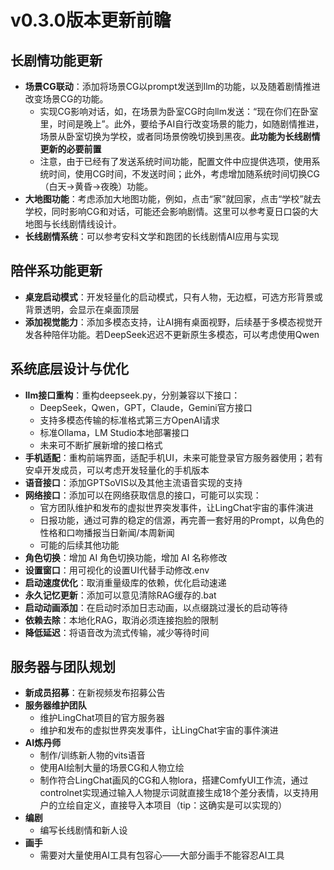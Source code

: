 # v0.3.0版本更新前瞻

## 长剧情功能更新

- **场景CG联动**：添加将场景CG以prompt发送到llm的功能，以及随着剧情推进改变场景CG的功能。
  - 实现CG影响对话，如，在场景为卧室CG时向llm发送：“现在你们在卧室里，时间是晚上”。此外，要给予AI自行改变场景的能力，如随剧情推进，场景从卧室切换为学校，或者同场景傍晚切换到黑夜。**此功能为长线剧情更新的必要前置**
  - 注意，由于已经有了发送系统时间功能，配置文件中应提供选项，使用系统时间，使用CG时间，不发送时间；此外，考虑增加随系统时间切换CG（白天→黄昏→夜晚）功能。
- **大地图功能**：考虑添加大地图功能，例如，点击“家”就回家，点击“学校”就去学校，同时影响CG和对话，可能还会影响剧情。这里可以参考夏日口袋的大地图与长线剧情线设计。
- **长线剧情系统**：可以参考安科文学和跑团的长线剧情AI应用与实现


## 陪伴系功能更新

- **桌宠启动模式**：开发轻量化的启动模式，只有人物，无边框，可选方形背景或背景透明，会显示在桌面顶层
- **添加视觉能力**：添加多模态支持，让AI拥有桌面视野，后续基于多模态视觉开发各种陪伴功能。若DeepSeek迟迟不更新原生多模态，可以考虑使用Qwen



## 系统底层设计与优化

- **llm接口重构**：重构deepseek.py，分别兼容以下接口：
  - DeepSeek，Qwen，GPT，Claude，Gemini官方接口
  - 支持多模态传输的标准格式第三方OpenAI请求
  - 标准Ollama，LM Studio本地部署接口
  - 未来可不断扩展新增的接口格式
- **手机适配**：重构前端界面，适配手机UI，未来可能登录官方服务器使用；若有安卓开发成员，可以考虑开发轻量化的手机版本
- **语音接口**：添加GPTSoVIS以及其他主流语音实现的支持
- **网络接口**：添加可以在网络获取信息的接口，可能可以实现：
  - 官方团队维护和发布的虚拟世界突发事件，让LingChat宇宙的事件演进
  - 日报功能，通过可靠的稳定的信源，再完善一套好用的Prompt，以角色的性格和口吻播报当日新闻/本周新闻
  - 可能的后续其他功能
- **角色切换**：增加 AI 角色切换功能，增加 AI 名称修改
- **设置窗口**：用可视化的设置UI代替手动修改.env
- **启动速度优化**：取消重量级库的依赖，优化启动速递
- **永久记忆更新**：添加可以意见清除RAG缓存的.bat
- **启动动画添加**：在启动时添加日志动画，以点缀跳过漫长的启动等待
- **依赖去除**：本地化RAG，取消必须连接抱脸的限制
- **降低延迟**：将语音改为流式传输，减少等待时间


## 服务器与团队规划

- **新成员招募**：在新视频发布招募公告
- **服务器维护团队**
  - 维护LingChat项目的官方服务器
  - 维护和发布的虚拟世界突发事件，让LingChat宇宙的事件演进
- **AI炼丹师**
  - 制作/训练新人物的vits语音
  - 使用AI绘制大量的场景CG和人物立绘
  - 制作符合LingChat画风的CG和人物lora，搭建ComfyUI工作流，通过controlnet实现通过输入人物提示词就直接生成18个差分表情，以支持用户的立绘自定义，直接导入本项目（tip：这确实是可以实现的）
- **编剧**
  - 编写长线剧情和新人设
- **画手**
  - 需要对大量使用AI工具有包容心——大部分画手不能容忍AI工具
